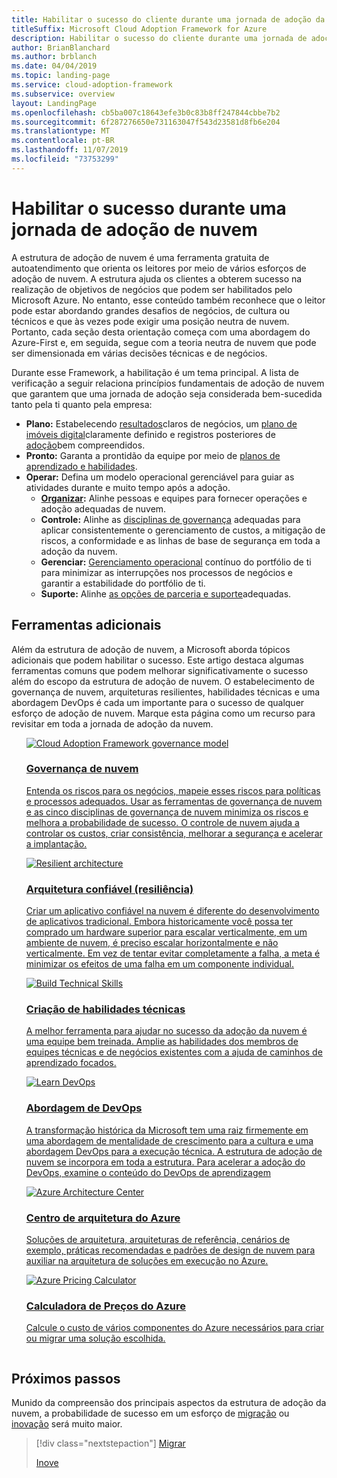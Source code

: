 ```yaml
---
title: Habilitar o sucesso do cliente durante uma jornada de adoção da nuvem
titleSuffix: Microsoft Cloud Adoption Framework for Azure
description: Habilitar o sucesso do cliente durante uma jornada de adoção da nuvem
author: BrianBlanchard
ms.author: brblanch
ms.date: 04/04/2019
ms.topic: landing-page
ms.service: cloud-adoption-framework
ms.subservice: overview
layout: LandingPage
ms.openlocfilehash: cb5ba007c18643efe3b0c83b8ff247844cbbe7b2
ms.sourcegitcommit: 6f287276650e731163047f543d23581d8fb6e204
ms.translationtype: MT
ms.contentlocale: pt-BR
ms.lasthandoff: 11/07/2019
ms.locfileid: "73753299"
---
```

# <a name="enable-success-during-a-cloud-adoption-journey"></a>Habilitar o sucesso durante uma jornada de adoção de nuvem

A estrutura de adoção de nuvem é uma ferramenta gratuita de autoatendimento que orienta os leitores por meio de vários esforços de adoção de nuvem. A estrutura ajuda os clientes a obterem sucesso na realização de objetivos de negócios que podem ser habilitados pelo Microsoft Azure. No entanto, esse conteúdo também reconhece que o leitor pode estar abordando grandes desafios de negócios, de cultura ou técnicos e que às vezes pode exigir uma posição neutra de nuvem. Portanto, cada seção desta orientação começa com uma abordagem do Azure-First e, em seguida, segue com a teoria neutra de nuvem que pode ser dimensionada em várias decisões técnicas e de negócios.

Durante esse Framework, a habilitação é um tema principal. A lista de verificação a seguir relaciona princípios fundamentais de adoção de nuvem que garantem que uma jornada de adoção seja considerada bem-sucedida tanto pela ti quanto pela empresa:

- **Plano:** Estabelecendo [resultados](../strategy/business-outcomes/index.md)claros de negócios, um [plano de imóveis digital](../digital-estate/index.md)claramente definido e registros posteriores de [adoção](../migrate/migration-considerations/prerequisites/migration-backlog-review.md)bem compreendidos.
- **Pronto:** Garanta a prontidão da equipe por meio de [planos de aprendizado e habilidades](../ready/technical-skills.md).
- **Operar:** Defina um modelo operacional gerenciável para guiar as atividades durante e muito tempo após a adoção.
  - **[Organizar](../organize/index.md):** Alinhe pessoas e equipes para fornecer operações e adoção adequadas de nuvem.
  - **Controle:** Alinhe as [disciplinas de governança](../govern/index.md) adequadas para aplicar consistentemente o gerenciamento de custos, a mitigação de riscos, a conformidade e as linhas de base de segurança em toda a adoção da nuvem.
  - **Gerenciar:** [Gerenciamento operacional](../manage/index.md) contínuo do portfólio de ti para minimizar as interrupções nos processos de negócios e garantir a estabilidade do portfólio de ti.
  - **Suporte:** Alinhe [as opções de parceria e suporte](../migrate/migration-considerations/assess/partnership-options.md)adequadas.

## <a name="additional-tools"></a>Ferramentas adicionais

Além da estrutura de adoção de nuvem, a Microsoft aborda tópicos adicionais que podem habilitar o sucesso. Este artigo destaca algumas ferramentas comuns que podem melhorar significativamente o sucesso além do escopo da estrutura de adoção de nuvem. O estabelecimento de governança de nuvem, arquiteturas resilientes, habilidades técnicas e uma abordagem DevOps é cada um importante para o sucesso de qualquer esforço de adoção de nuvem. Marque esta página como um recurso para revisitar em toda a jornada de adoção da nuvem.

<!-- markdownlint-disable MD033 -->

<ul class="panelContent cardsH">
<li style="display: flex; flex-direction: column;">
    <a href="../govern/guides/index.md" style="display: flex; flex-direction: column; flex: 1 0 auto;">
        <div class="cardSize" style="flex: 1 0 auto; display: flex;">
            <div class="cardPadding" style="display: flex;">
                <div class="card">
                    <div class="cardImageOuter">
                        <div class="cardImage bgdAccent1">
                            <img alt="Cloud Adoption Framework governance model" src="../_images/operational-transformation-govern-highres.png" data-linktype="external" />
                        </div>
                    </div>
                    <div class="cardText">
                        <h3>Governança de nuvem</h3>
                        <p>Entenda os riscos para os negócios, mapeie esses riscos para políticas e processos adequados. Usar as ferramentas de governança de nuvem e as cinco disciplinas de governança de nuvem minimiza os riscos e melhora a probabilidade de sucesso. O controle de nuvem ajuda a controlar os custos, criar consistência, melhorar a segurança e acelerar a implantação.</p>
                    </div>
                </div>
            </div>
        </div>
    </a>
</li>
<li style="display: flex; flex-direction: column;">
    <a href="https://docs.microsoft.com/azure/architecture/framework/resiliency/overview" style="display: flex; flex-direction: column; flex: 1 0 auto;">
        <div class="cardSize" style="flex: 1 0 auto; display: flex;">
            <div class="cardPadding" style="display: flex;">
                <div class="card">
                    <div class="cardImageOuter">
                        <div class="cardImage bgdAccent1">
                            <img alt="Resilient architecture" src="https://docs.microsoft.com/azure/architecture/resiliency/images/redundancy.svg" data-linktype="external" />
                        </div>
                    </div>
                    <div class="cardText">
                        <h3>Arquitetura confiável (resiliência)</h3>
                        <p>Criar um aplicativo confiável na nuvem é diferente do desenvolvimento de aplicativos tradicional. Embora historicamente você possa ter comprado um hardware superior para escalar verticalmente, em um ambiente de nuvem, é preciso escalar horizontalmente e não verticalmente. Em vez de tentar evitar completamente a falha, a meta é minimizar os efeitos de uma falha em um componente individual.</p>
                    </div>
                </div>
            </div>
        </div>
    </a>
</li>
<li style="display: flex; flex-direction: column;">
    <a href="../ready/technical-skills.md" style="display: flex; flex-direction: column; flex: 1 0 auto;">
        <div class="cardSize" style="flex: 1 0 auto; display: flex;">
            <div class="cardPadding" style="display: flex;">
                <div class="card">
                    <div class="cardImageOuter">
                        <div class="cardImage bgdAccent1">
                            <img alt="Build Technical Skills" src="https://docs.microsoft.com/media/learn/Product/Learn/learningpath_graphic.svg" data-linktype="external" />
                        </div>
                    </div>
                    <div class="cardText">
                        <h3>Criação de habilidades técnicas</h3>
                        <p>A melhor ferramenta para ajudar no sucesso da adoção da nuvem é uma equipe bem treinada. Amplie as habilidades dos membros de equipes técnicas e de negócios existentes com a ajuda de caminhos de aprendizado focados.</p>
                    </div>
                </div>
            </div>
        </div>
    </a>
</li>
<li style="display: flex; flex-direction: column;">
    <a href="https://docs.microsoft.com/azure/devops/learn/" style="display: flex; flex-direction: column; flex: 1 0 auto;">
        <div class="cardSize" style="flex: 1 0 auto; display: flex;">
            <div class="cardPadding" style="display: flex;">
                <div class="card">
                    <div class="cardImageOuter">
                        <div class="cardImage bgdAccent1">
                            <img alt="Learn DevOps" src="https://docs.microsoft.com/azure/devops/learn/_img/learn-devops.svg" data-linktype="external" />
                        </div>
                    </div>
                    <div class="cardText">
                        <h3>Abordagem de DevOps</h3>
                        <p>A transformação histórica da Microsoft tem uma raiz firmemente em uma abordagem de mentalidade de crescimento para a cultura e uma abordagem DevOps para a execução técnica. A estrutura de adoção de nuvem se incorpora em toda a estrutura. Para acelerar a adoção do DevOps, examine o conteúdo do DevOps de aprendizagem</p>
                    </div>
                </div>
            </div>
        </div>
    </a>
</li>
<li style="display: flex; flex-direction: column;">
    <a href="https://docs.microsoft.com/azure/architecture/" style="display: flex; flex-direction: column; flex: 1 0 auto;">
        <div class="cardSize" style="flex: 1 0 auto; display: flex;">
            <div class="cardPadding" style="display: flex;">
                <div class="card">
                    <div class="cardImageOuter">
                        <div class="cardImage bgdAccent1">
                            <img alt="Azure Architecture Center" src="https://docs.microsoft.com/azure/architecture/example-scenario/data/media/architecture-data-warehouse.png" data-linktype="external" />
                        </div>
                    </div>
                    <div class="cardText">
                        <h3>Centro de arquitetura do Azure</h3>
                        <p>Soluções de arquitetura, arquiteturas de referência, cenários de exemplo, práticas recomendadas e padrões de design de nuvem para auxiliar na arquitetura de soluções em execução no Azure.</p>
                    </div>
                </div>
            </div>
        </div>
    </a>
</li>
<li style="display: flex; flex-direction: column;">
    <a href="https://azure.microsoft.com/pricing/calculator/" style="display: flex; flex-direction: column; flex: 1 0 auto;">
        <div class="cardSize" style="flex: 1 0 auto; display: flex;">
            <div class="cardPadding" style="display: flex;">
                <div class="card">
                    <div class="cardImageOuter">
                        <div class="cardImage bgdAccent1">
                            <img alt="Azure Pricing Calculator" src="../_images/calculator-preview.png" data-linktype="external" />
                        </div>
                    </div>
                    <div class="cardText">
                        <h3>Calculadora de Preços do Azure</h3>
                        <p>Calcule o custo de vários componentes do Azure necessários para criar ou migrar uma solução escolhida.</p>
                    </div>
                </div>
            </div>
        </div>
    </a>
</li>
</ul>

<!-- markdownlint-enable MD033 -->

## <a name="next-steps"></a>Próximos passos

Munido da compreensão dos principais aspectos da estrutura de adoção da nuvem, a probabilidade de sucesso em um esforço de [migração](./migrate.md) ou [inovação](./innovate.md) será muito maior.

> [!div class="nextstepaction"]
> [Migrar](./migrate.md)
>
> [Inove](./innovate.md)
